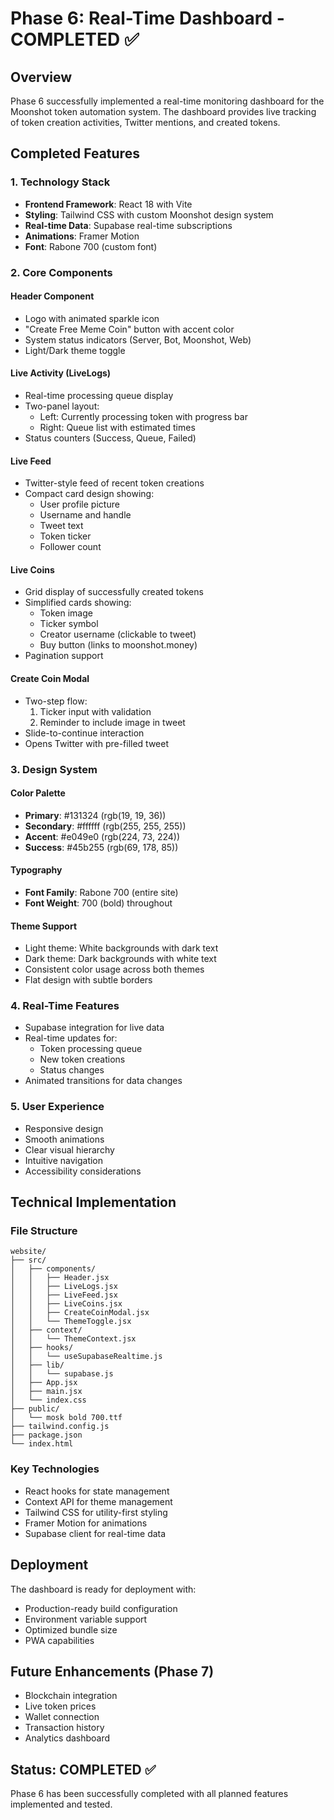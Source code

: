 # Phase 6: Real-Time Dashboard - COMPLETED ✅

## Overview
Phase 6 successfully implemented a real-time monitoring dashboard for the Moonshot token automation system. The dashboard provides live tracking of token creation activities, Twitter mentions, and created tokens.

## Completed Features

### 1. Technology Stack
- **Frontend Framework**: React 18 with Vite
- **Styling**: Tailwind CSS with custom Moonshot design system
- **Real-time Data**: Supabase real-time subscriptions
- **Animations**: Framer Motion
- **Font**: Rabone 700 (custom font)

### 2. Core Components

#### Header Component
- Logo with animated sparkle icon
- "Create Free Meme Coin" button with accent color
- System status indicators (Server, Bot, Moonshot, Web)
- Light/Dark theme toggle

#### Live Activity (LiveLogs)
- Real-time processing queue display
- Two-panel layout:
  - Left: Currently processing token with progress bar
  - Right: Queue list with estimated times
- Status counters (Success, Queue, Failed)

#### Live Feed
- Twitter-style feed of recent token creations
- Compact card design showing:
  - User profile picture
  - Username and handle
  - Tweet text
  - Token ticker
  - Follower count

#### Live Coins
- Grid display of successfully created tokens
- Simplified cards showing:
  - Token image
  - Ticker symbol
  - Creator username (clickable to tweet)
  - Buy button (links to moonshot.money)
- Pagination support

#### Create Coin Modal
- Two-step flow:
  1. Ticker input with validation
  2. Reminder to include image in tweet
- Slide-to-continue interaction
- Opens Twitter with pre-filled tweet

### 3. Design System

#### Color Palette
- **Primary**: #131324 (rgb(19, 19, 36))
- **Secondary**: #ffffff (rgb(255, 255, 255))
- **Accent**: #e049e0 (rgb(224, 73, 224))
- **Success**: #45b255 (rgb(69, 178, 85))

#### Typography
- **Font Family**: Rabone 700 (entire site)
- **Font Weight**: 700 (bold) throughout

#### Theme Support
- Light theme: White backgrounds with dark text
- Dark theme: Dark backgrounds with white text
- Consistent color usage across both themes
- Flat design with subtle borders

### 4. Real-Time Features
- Supabase integration for live data
- Real-time updates for:
  - Token processing queue
  - New token creations
  - Status changes
- Animated transitions for data changes

### 5. User Experience
- Responsive design
- Smooth animations
- Clear visual hierarchy
- Intuitive navigation
- Accessibility considerations

## Technical Implementation

### File Structure
```
website/
├── src/
│   ├── components/
│   │   ├── Header.jsx
│   │   ├── LiveLogs.jsx
│   │   ├── LiveFeed.jsx
│   │   ├── LiveCoins.jsx
│   │   ├── CreateCoinModal.jsx
│   │   └── ThemeToggle.jsx
│   ├── context/
│   │   └── ThemeContext.jsx
│   ├── hooks/
│   │   └── useSupabaseRealtime.js
│   ├── lib/
│   │   └── supabase.js
│   ├── App.jsx
│   ├── main.jsx
│   └── index.css
├── public/
│   └── mosk bold 700.ttf
├── tailwind.config.js
├── package.json
└── index.html
```

### Key Technologies
- React hooks for state management
- Context API for theme management
- Tailwind CSS for utility-first styling
- Framer Motion for animations
- Supabase client for real-time data

## Deployment
The dashboard is ready for deployment with:
- Production-ready build configuration
- Environment variable support
- Optimized bundle size
- PWA capabilities

## Future Enhancements (Phase 7)
- Blockchain integration
- Live token prices
- Wallet connection
- Transaction history
- Analytics dashboard

## Status: COMPLETED ✅
Phase 6 has been successfully completed with all planned features implemented and tested.